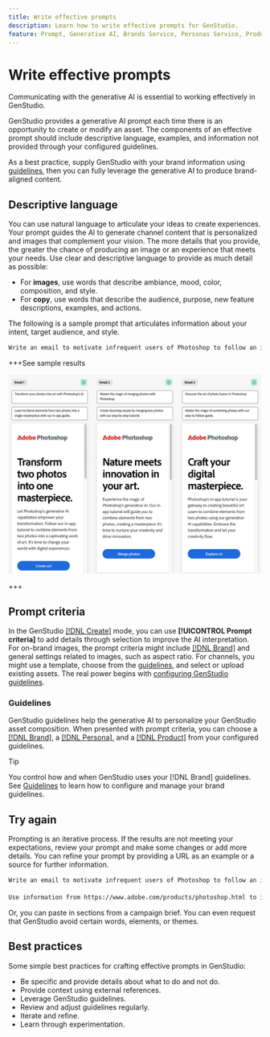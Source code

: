 ```yaml
---
title: Write effective prompts
description: Learn how to write effective prompts for GenStudio.
feature: Prompt, Generative AI, Brands Service, Personas Service, Products Service
---
```


# Write effective prompts

Communicating with the generative AI is essential to working effectively in GenStudio.

GenStudio provides a generative AI prompt each time there is an opportunity to create or modify an asset. The components of an effective prompt should include descriptive language, examples, and information not provided through your configured guidelines.

As a best practice, supply GenStudio with your brand information using [guidelines](./guidelines/overview.md), then you can fully leverage the generative AI to produce brand-aligned content.

## Descriptive language

You can use natural language to articulate your ideas to create experiences. Your prompt guides the AI to generate channel content that is personalized and images that complement your vision. The more details that you provide, the greater the chance of producing an image or an experience that meets your needs. Use clear and descriptive language to provide as much detail as possible:

- For **images**, use words that describe ambiance, mood, color, composition, and style.
- For **copy**, use words that describe the audience, purpose, new feature descriptions, examples, and actions.

The following is a sample prompt that articulates information about your intent, target audience, and style.

```bash
Write an email to motivate infrequent users of Photoshop to follow an in-app tutorial that teaches them to combine elements of two photos into a beautiful work of art. Highlight the generative AI capabilities of Photoshop and use references to natural imagery.
```

+++See sample results

![three generated emails](../assets/sample-email.png)

+++

## Prompt criteria

In the GenStudio [[!DNL Create]](./create/overview.md) mode, you can use **[!UICONTROL Prompt criteria]** to add details through selection to improve the AI interpretation. For on-brand images, the prompt criteria might include [[!DNL Brand]](../user-guide/guidelines/brands.md) and general settings related to images, such as aspect ratio. For channels, you might use a template, choose from the [guidelines](/help/user-guide/guidelines/overview.md), and select or upload existing assets. The real power begins with [configuring GenStudio guidelines](/help/user-guide/guidelines/add-guidelines.md).

### Guidelines

GenStudio guidelines help the generative AI to personalize your GenStudio asset composition. When presented with prompt criteria, you can choose a [[!DNL Brand]](./guidelines/brands.md), a [[!DNL Persona]](./guidelines/personas.md), and a [[!DNL Product]](./guidelines/products.md) from your configured guidelines.

>[!TIP]
>
>You control how and when GenStudio uses your [!DNL Brand] guidelines. See [Guidelines](./guidelines/overview.md) to learn how to configure and manage your brand guidelines.

## Try again

Prompting is an iterative process. If the results are not meeting your expectations, review your prompt and make some changes or add more details. You can refine your prompt by providing a URL as an example or a source for further information.

```bash
Write an email to motivate infrequent users of Photoshop to follow an in-app tutorial that teaches them to combine elements of two photos into a beautiful work of art. Highlight the generative AI capabilities of Photoshop and use references to natural imagery.

Use information from https://www.adobe.com/products/photoshop.html to inspire users with the latest features.
```

Or, you can paste in sections from a campaign brief. You can even request that GenStudio avoid certain words, elements, or themes.

## Best practices

Some simple best practices for crafting effective prompts in GenStudio:

- Be specific and provide details about what to do and not do.
- Provide context using external references.
- Leverage GenStudio guidelines.
- Review and adjust guidelines regularly.
- Iterate and refine.
- Learn through experimentation.
